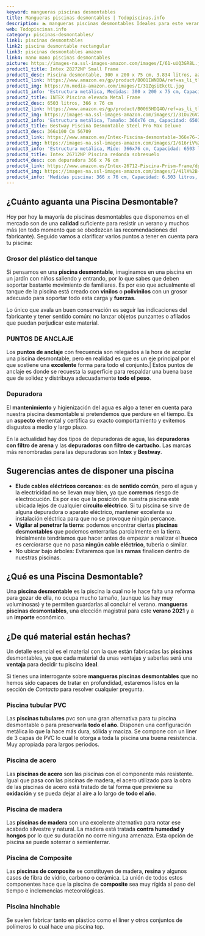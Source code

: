 ```yaml
---
keyword: mangueras piscinas desmontables
title: Mangueras piscinas desmontables | Todopiscinas.info
description: 🏊 mangueras piscinas desmontables Ideales para este verano 2021. Aquí puedes comprar mangueras piscinas desmontables y comparar con otras similares. No dejes escapar mangueras piscinas desmontables a un precio realmente tentador.
web: Todopiscinas.info
category: piscinas-desmontables/
link1: piscinas desmontables
link2: piscina desmontable rectangular
link3: piscinas desmontables amazon
link4: mano mano piscinas desmontables
picture: https://images-na.ssl-images-amazon.com/images/I/61-uUQ3GR8L.jpg
product1_title: Intex 28272NP Small Frame
product1_desc: Piscina desmontable, 300 x 200 x 75 cm, 3.834 litros, azul
product1_link: https://www.amazon.es/gp/product/B001IWNDDA/ref=as_li_tl?ie=UTF8&camp=3638&creative=24630&creativeASIN=B001IWNDDA&linkCode=as2&tag=todopiscinas0e-21&linkId=25b9d647487c889cb6ef56ed63f50ca1
product1_img: https://m.media-amazon.com/images/I/31ZqsiEkctL.jpg
product1_info: 'Estructura metálica, Medidas: 300 x 200 x 75 cm, Capacidad: 3.834 litros, Para 6 personas (+ 6 años), Fácil montaje, Forma rectangular'
product2_title: INTEX Piscina elevada Metal Frame
product2_desc: 6503 litros, 366 x 76 cm
product2_link: https://www.amazon.es/gp/product/B0065HDQ4O/ref=as_li_tl?ie=UTF8&camp=3638&creative=24630&creativeASIN=B0065HDQ4O&linkCode=as2&tag=todopiscinas0e-21&linkId=ed2430e3ba564d3527ee103df33ed7b3
product2_img: https://images-na.ssl-images-amazon.com/images/I/31Ou2GV2SAL.jpg
product2_info: 'Estructura metálica, Tamaño: 366x76 cm, Capacidad: 6503 litros, Forma circular, De 4 a 7 personas (+6 años)'
product3_title: Bestway Piscina Desmontable Steel Pro Max Deluxe
product3_desc: 366x100 Cm 56709
product3_link: https://www.amazon.es/Intex-Piscina-desmontable-366x76-28210NP/dp/B0065HDQ4O?__mk_es_ES=%C3%85M%C3%85%C5%BD%C3%95%C3%91&crid=25UQGV9HG2INI&dchild=1&keywords=piscinas+desmontables&qid=1615854176&sprefix=piscinas+dem%2Caps%2C201&sr=8-5&linkCode=ll1&tag=todopiscinas0e-21&linkId=34f200977c6cbaab1f3f4d9ac0e64755&language=es_ES&ref_=as_li_ss_tl
product3_img: https://images-na.ssl-images-amazon.com/images/I/616riV%2BiY3L.jpg
product3_info: 'Estructura metálica, Mide: 366x76 cm, Capacidad: 6503 litros, De 4 a 7 personas mayores de 6 años, Forma circular, Tecnología Super-Tough'
product4_title: Intex 26712NP Piscina redonda sobresuelo
product4_desc: con depuradora 366 x 76 cm
product4_link: https://www.amazon.es/Intex-26712-Piscina-Prism-Frame/dp/B07FB823GL?__mk_es_ES=%C3%85M%C3%85%C5%BD%C3%95%C3%91&dchild=1&keywords=piscinas+desmontables+con+depuradora&qid=1615936418&sr=8-5&linkCode=ll1&tag=todopiscinas0e-21&linkId=d98699de7830cd471766fa1daa36de34&language=es_ES&ref_=as_li_ss_tl
product4_img: https://images-na.ssl-images-amazon.com/images/I/41lX%2B-YpibL.jpg
product4_info: 'Medidas piscina: 366 x 76 cm, Capacidad: 6.503 litros, Incluye depuradora de cartucha A, Lona resistente triple capa'
---
```




## ¿Cuánto aguanta una Piscina Desmontable?

Hoy por hoy la mayoría de piscinas desmontables que disponemos en el mercado son de una **calidad** suficiente para resistir un verano y muchos más (en todo momento que se obedezcan las recomendaciones del fabricante). Seguido vamos a clarificar varios puntos a tener en cuenta para tu piscina:


### Grosor del plástico del tanque

Si pensamos en una **piscina desmontable**, imaginamos en una piscina en un jardín con niños saliendo y entrando, por lo que sabes que deben soportar bastante movimiento de familiares. Es por eso que actualmente el tanque de la piscina está creado con **vinilos** o **polivinilos** con un grosor adecuado para soportar todo esta carga y **fuerzas**.

Lo único que avala un	 buen conservación es seguir las indicaciones del fabricante y tener sentido común: no lanzar objetos punzantes o afilados que puedan perjudicar este material.


### PUNTOS DE ANCLAJE

Los **puntos de anclaje** con frecuencia son relegados a la hora de acoplar una piscina desmontable, pero en realidad es que es un eje principal por el que sostiene una **excelente** forma para todo el conjunto.| Estos puntos de anclaje es donde se recuesta la superficie para respaldar una buena base que de solidez y distribuya adecuadamente **todo el peso**.


### Depuradora

El **mantenimiento** y higienización del agua es algo a tener en cuenta para nuestra piscina desmontable si pretendemos que perdure en el tiempo. Es un **aspecto** elemental y certifica su exacto comportamiento y evitemos disgustos a medio y largo plazo.

En la actualidad hay dos tipos de depuradoras de agua, las **depuradoras con filtro de arena** y  las **depuradoras** **con filtro de cartucho.** Las marcas más renombradas para las depuradoras son **Intex** y **Bestway**.

<external-banner></external-banner>



## Sugerencias antes de disponer una piscina



*   **Elude cables eléctricos cercanos**: es de **sentido común**, pero el agua y la electricidad no se llevan muy bien, ya que **corremos** riesgo de electrocución. Es por eso que la posición de nuestra piscina esté ubicada lejos de cualquier **circuito eléctrico**. Si tu piscina se sirve de alguna depuradora o aparato eléctrico, mantener excelente su instalación eléctrica para que no se provoque ningún percance.
*   **Vigilar al penetrar la tierra:** podemos encontrar ciertas **piscinas desmontables** que podemos enterrarlas parcialmente en la tierra. Inicialmente tendríamos que hacer antes de empezar a realizar el **hueco** es cerciorarse que no pasa **ningún cable eléctrico**, tubería o similar.
*   No ubicar bajo árboles: Evitaremos que las **ramas** finalicen dentro de nuestras piscinas.
## ¿Qué es una Piscina Desmontable?

Una **piscina desmontable** es la piscina la cual no le hace falta una reforma para gozar de ella, no ocupa mucho tamaño, (aunque las hay muy voluminosas) y te permiten guardarlas al concluir el verano.  **mangueras piscinas desmontables**, una elección magistral para este **verano 2021** y a un **importe** económico.


## ¿De qué material están hechas?

Un detalle esencial es el material con la que están fabricadas las **piscinas** desmontables, ya que cada material da unas ventajas y saberlas  será una **ventaja** para decidir tu piscina **ideal**.

Si tienes una interrogante sobre **mangueras piscinas desmontables** que no hemos sido capaces de tratar en profundidad, estaremos listos en la sección de _Contacto_ para resolver cualquier pregunta.


### Piscina tubular PVC

Las **piscinas tubulares** pvc son una gran alternativa para tu piscina desmontable o para preservarla **todo el año**. Disponen una configuración metálica lo que la hace más dura, sólida y maciza. Se compone con un liner de 3 capas de PVC lo cual le otorga a toda la piscina una buena resistencia. Muy apropiada para largos periodos.


### Piscina de acero

Las **piscinas de acero** son las piscinas con el componente más resistente. Igual que pasa con las piscinas de madera, el acero utilizado para la obra de las piscinas de acero está tratado de tal forma que previene su **oxidación** y se pueda dejar al aire a lo largo de **todo el año**.


### Piscina de madera

Las **piscinas de madera** son una excelente alternativa para notar ese acabado silvestre y natural. La madera está tratada **contra humedad y hongos** por lo que su duración no corre ninguna amenaza. Esta opción de piscina se puede soterrar o semienterrar.


### Piscina de Composite

Las **piscinas de composite** se constituyen de madera, **resina** y algunos casos de fibra de vidrio, carbono o cerámica. La unión de todos estos componentes hace que la piscina de **composite** sea muy rígida al paso del tiempo e inclemencias meteorológicas.


### Piscina hinchable

 Se suelen fabricar tanto en plástico como el liner y otros conjuntos de polímeros lo cual hace una piscina top.

<brand-panel :title=product1_title :desc=product1_desc :img=product1_img :link=product1_link></brand-panel>

<stats-list :link1=link1 :link2=link2 :link3=link3 :link4=link4 :category=category></stats-list>